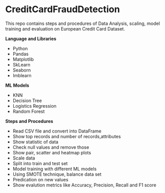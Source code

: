 # CreditCardFraudDetection

This repo contains steps and procedures of Data Analysis, scaling, model training and evaluation on European Credit Card Dataset. 

**Language and Libraries**
- Python
- Pandas
- Matplotlib
- SkLearn
- Seaborn
- Imblearn

**ML Models**
- KNN
- Decision Tree
- Logistics Regression
- Random Forest

**Steps and Procedures**
- Read CSV file and convert into DataFrame
- Show top records and number of records,attributes
- Show statistic of data
- Check null values and remove those
- Show pair, scatter and heatmap plots
- Scale data
- Split into train and test set
- Model training with different ML models
- Using SMOTE technique, balance data set
- Predication on new values
- Show evalution metrics like Accuracy, Precision, Recall and F1 score
